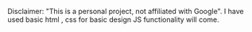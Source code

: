 Disclaimer: "This is a personal project, not affiliated with Google".
I have used basic html , css for basic design
JS functionality will come.
